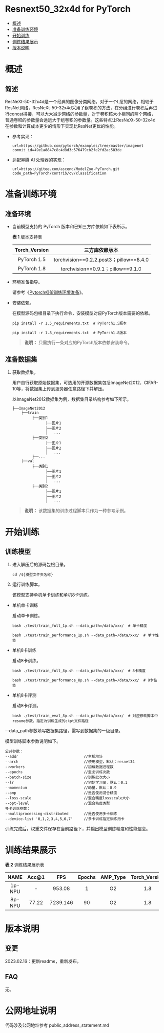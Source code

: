 # Resnext50_32x4d for PyTorch

- [概述](https://gitee.com/ascend/docs-openmind/blob/master/guide/modelzoo/pytorch_model/tutorials/%E6%A6%82%E8%BF%B0.md)
- [准备训练环境](https://gitee.com/ascend/docs-openmind/blob/master/guide/modelzoo/pytorch_model/tutorials/%E5%87%86%E5%A4%87%E8%AE%AD%E7%BB%83%E7%8E%AF%E5%A2%83.md)
- [开始训练](https://gitee.com/ascend/docs-openmind/blob/master/guide/modelzoo/pytorch_model/tutorials/%E5%BC%80%E5%A7%8B%E8%AE%AD%E7%BB%83.md)
- [训练结果展示](https://gitee.com/ascend/docs-openmind/blob/master/guide/modelzoo/pytorch_model/tutorials/%E8%AE%AD%E7%BB%83%E7%BB%93%E6%9E%9C%E5%B1%95%E7%A4%BA.md)
- [版本说明](https://gitee.com/ascend/docs-openmind/blob/master/guide/modelzoo/pytorch_model/tutorials/%E7%89%88%E6%9C%AC%E8%AF%B4%E6%98%8E.md)

# 概述

## 简述

ResNeXt-50-32x4d是一个经典的图像分类网络，对于一个L层的网络，相较于ResNet网络，ResNeXt-50-32x4d采用了组卷积的方法，在分组进行卷积后再进行concat拼接，可以大大减少网络的参数量，对于卷积核大小相同的两个网络，普通卷积的参数量会远远大于组卷积的参数量。这些特点让ResNeXt-50-32x4d在参数和计算成本更少的情形下实现比ResNet更优的性能。

- 参考实现：
  
  ```
  url=https://github.com/pytorch/examples/tree/master/imagenet
  commit_id=49e1a8847c8c4d8d3c576479cb2fe2fd2ac583de
  ```
  
- 适配昇腾 AI 处理器的实现：
  
  ```
  url=https://gitee.com/ascend/ModelZoo-PyTorch.git
  code_path=PyTorch/contrib/cv/classification
  ```

# 准备训练环境

## 准备环境

- 当前模型支持的 PyTorch 版本和已知三方库依赖如下表所示。

  **表 1**  版本支持表

  | Torch_Version      | 三方库依赖版本                                 |
  | :--------: | :----------------------------------------------------------: |
  | PyTorch 1.5 | torchvision==0.2.2.post3；pillow==8.4.0 |
  | PyTorch 1.8 | torchvision==0.9.1；pillow==9.1.0 |
  
- 环境准备指导。

  请参考《[Pytorch框架训练环境准备](https://www.hiascend.com/document/detail/zh/ModelZoo/pytorchframework/ptes)》。
  
- 安装依赖。

  在模型源码包根目录下执行命令，安装模型对应PyTorch版本需要的依赖。
  ```
  pip install -r 1.5_requirements.txt  # PyTorch1.5版本
    
  pip install -r 1.8_requirements.txt  # PyTorch1.8版本
  ```
  > **说明：** 
  >只需执行一条对应的PyTorch版本依赖安装命令。

## 准备数据集

1. 获取数据集。

   用户自行获取原始数据集，可选用的开源数据集包括ImageNet2012，CIFAR-10等，将数据集上传到服务器任意路径下并解压。

   以ImageNet2012数据集为例，数据集目录结构参考如下所示。

    ```
    ├──ImageNet2012
        ├──train
             ├──类别1
                   │──图片1
                   │──图片2
                   │   ...       
             ├──类别2
                   │──图片1
                   │──图片2
                   │   ...   
             ├──...                     
        ├──val  
             ├──类别1
                   │──图片1
                   │──图片2
                   │   ...       
             ├──类别2
                   │──图片1
                   │──图片2
                   │   ...                         
    ```
    > **说明：** 该数据集的训练过程脚本只作为一种参考示例。

# 开始训练

## 训练模型

1. 进入解压后的源码包根目录。

   ```
   cd /${模型文件夹名称}
   ```

2. 运行训练脚本。

   该模型支持单机单卡训练和单机8卡训练。

  - 单机单卡训练
    
    启动单卡训练。
    
    ```
    bash ./test/train_full_1p.sh --data_path=/data/xxx/  # 单卡精度
    
    bash ./test/train_performance_1p.sh --data_path=/data/xxx/  # 单卡性能
    ```
    
  - 单机8卡训练
    
    启动8卡训练。
    
    ```
    bash ./test/train_full_8p.sh --data_path=/data/xxx/  # 8卡精度
    
    bash ./test/train_performance_8p.sh --data_path=/data/xxx/  # 8卡性能
    ```

   - 单机8卡评测

     启动8卡评测。

     ```
     bash ./test/train_eval_8p.sh --data_path=/data/xxx/  # 对应修改脚本中resume参数，指定为训练生成的ckpt文件路径
     ```

  --data_path参数填写数据集路径，需写到数据集的一级目录。

  模型训练脚本参数说明如下。

  ```
  公共参数：
  --addr                              //主机地址
  --arch                              //使用模型，默认：resnet34
  --workers                           //加载数据进程数  
  --epochs                            //重复训练次数
  --batch-size                        //训练批次大小
  --lr                                //初始学习率，默认：0.1
  --momentum                          //动量，默认：0.9
  --amp                               //是否使用混合精度
  --loss-scale                        //混合精度lossscale大小
  --opt-level                         //混合精度类型
  多卡训练参数：
  --multiprocessing-distributed       //是否使用多卡训练
  --device-list '0,1,2,3,4,5,6,7'     //多卡训练指定训练用卡
  ```

  训练完成后，权重文件保存在当前路径下，并输出模型训练精度和性能信息。


# 训练结果展示

**表 2** 训练结果展示表

| NAME | Acc@1 | FPS | Epochs | AMP_Type | Torch_Version |
| :-: | :-: | :-: | :-: | :-: | :-: |
| 1p-NPU | -   | 953.08 | 1 | O2 | 1.8 |
| 8p-NPU | 77.22 | 7239.146 | 90 | O2 | 1.8 |

# 版本说明

## 变更

2023.02.16：更新readme，重新发布。

## FAQ

无。

# 公网地址说明

代码涉及公网地址参考 public_address_statement.md